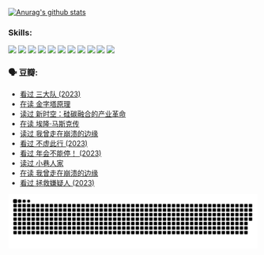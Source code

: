 
[![Anurag's github stats](https://github-readme-stats.vercel.app/api?username=w940853815)](https://github.com/anuraghazra/github-readme-stats)

### Skills:

<code><img height="32" src="https://cdn.jsdelivr.net/npm/simple-icons@v5/icons/python.svg"></code>
<code><img height="32" src="https://cdn.jsdelivr.net/npm/simple-icons@v5/icons/javascript.svg"></code>
<code><img height="32" src="https://cdn.jsdelivr.net/npm/simple-icons@v5/icons/django.svg"></code>
<code><img height="32" src="https://cdn.jsdelivr.net/npm/simple-icons@v5/icons/flask.svg"></code>
<code><img height="32" src="https://cdn.jsdelivr.net/npm/simple-icons@v5/icons/vuetify.svg"></code>
<code><img height="32" src="https://cdn.jsdelivr.net/npm/simple-icons@v5/icons/git.svg"></code>
<code><img height="32" src="https://cdn.jsdelivr.net/npm/simple-icons@v5/icons/docker.svg"></code>
<code><img height="32" src="https://cdn.jsdelivr.net/npm/simple-icons@v5/icons/postgresql.svg"></code>
<code><img height="32" src="https://cdn.jsdelivr.net/npm/simple-icons@v5/icons/elasticsearch.svg"></code>
<code><img height="32" src="https://cdn.jsdelivr.net/npm/simple-icons@v5/icons/macos.svg"></code>
<code><img height="32" src="https://cdn.jsdelivr.net/npm/simple-icons@v5/icons/linux.svg"></code>

### 🗣 豆瓣:

<!-- DOUBAN-ACTIVITIES:START -->
- [看过 三大队‎ (2023)](https://www.douban.com/people/136069238/status/4510323325/?_i=07545707)
- [在读 金字塔原理](https://www.douban.com/people/136069238/status/4507497587/?_i=07545707)
- [读过 新时空：硅碳融合的产业革命](https://www.douban.com/people/136069238/status/4506659177/?_i=07545707)
- [在读 埃隆·马斯克传](https://www.douban.com/people/136069238/status/4500417190/?_i=07545707)
- [读过 我曾走在崩溃的边缘](https://www.douban.com/people/136069238/status/4500416754/?_i=07545707)
- [看过 不虚此行‎ (2023)](https://www.douban.com/people/136069238/status/4499973052/?_i=07545707)
- [看过 年会不能停！‎ (2023)](https://www.douban.com/people/136069238/status/4498582002/?_i=07545707)
- [读过 小巷人家](https://www.douban.com/people/136069238/status/4489290935/?_i=07545707)
- [在读 我曾走在崩溃的边缘](https://www.douban.com/people/136069238/status/4489290559/?_i=07545707)
- [看过 拯救嫌疑人‎ (2023)](https://www.douban.com/people/136069238/status/4477421513/?_i=07545707)
<!-- DOUBAN-ACTIVITIES:END -->


![Snake animation](https://raw.githubusercontent.com/w940853815/w940853815/output/github-contribution-grid-snake.svg)

<!--
**w940853815/w940853815** is a ✨ _special_ ✨ repository because its `README.md` (this file) appears on your GitHub profile.

Here are some ideas to get you started:

- 🔭 I’m currently working on ...
- 🌱 I’m currently learning ...
- 👯 I’m looking to collaborate on ...
- 🤔 I’m looking for help with ...
- 💬 Ask me about ...
- 📫 How to reach me: ...
- 😄 Pronouns: ...
- ⚡ Fun fact: ...
-->
